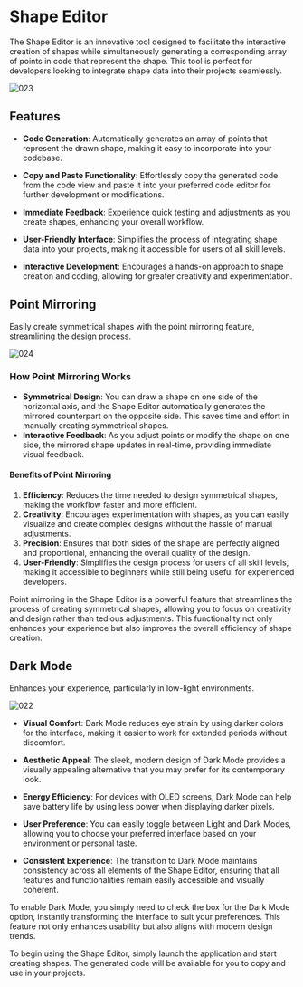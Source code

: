 # Shape Editor

The Shape Editor is an innovative tool designed to facilitate the interactive creation of shapes while simultaneously generating a corresponding array of points in code that represent the shape. This tool is perfect for developers looking to integrate shape data into their projects seamlessly.


![023](https://github.com/user-attachments/assets/a3785b9f-f380-455d-a561-4f6b1b93695e)


## Features

- **Code Generation**: Automatically generates an array of points that represent the drawn shape, making it easy to incorporate into your codebase.
  
- **Copy and Paste Functionality**: Effortlessly copy the generated code from the code view and paste it into your preferred code editor for further development or modifications.

- **Immediate Feedback**: Experience quick testing and adjustments as you create shapes, enhancing your overall workflow.

- **User-Friendly Interface**: Simplifies the process of integrating shape data into your projects, making it accessible for users of all skill levels.

- **Interactive Development**: Encourages a hands-on approach to shape creation and coding, allowing for greater creativity and experimentation.




## Point Mirroring

Easily create symmetrical shapes with the point mirroring feature, streamlining the design process.


![024](https://github.com/user-attachments/assets/6f39c640-d8ab-4d82-b694-58fd03f2e80d)




### How Point Mirroring Works
- **Symmetrical Design**: You can draw a shape on one side of the horizontal axis, and the Shape Editor automatically generates the mirrored counterpart on the opposite side. This saves time and effort in manually creating symmetrical shapes.
- **Interactive Feedback**: As you adjust points or modify the shape on one side, the mirrored shape updates in real-time, providing immediate visual feedback.

#### Benefits of Point Mirroring
1. **Efficiency**: Reduces the time needed to design symmetrical shapes, making the workflow faster and more efficient.
2. **Creativity**: Encourages experimentation with shapes, as you can easily visualize and create complex designs without the hassle of manual adjustments.
3. **Precision**: Ensures that both sides of the shape are perfectly aligned and proportional, enhancing the overall quality of the design.
4. **User-Friendly**: Simplifies the design process for users of all skill levels, making it accessible to beginners while still being useful for experienced developers.

Point mirroring in the Shape Editor is a powerful feature that streamlines the process of creating symmetrical shapes, allowing you to focus on creativity and design rather than tedious adjustments. This functionality not only enhances your experience but also improves the overall efficiency of shape creation.










  

## Dark Mode

Enhances your experience, particularly in low-light environments. 
  
![022](https://github.com/user-attachments/assets/30dfd866-5653-4cfa-9765-4d6d3ef6231b)



- **Visual Comfort**: Dark Mode reduces eye strain by using darker colors for the interface, making it easier to work for extended periods without discomfort.

- **Aesthetic Appeal**: The sleek, modern design of Dark Mode provides a visually appealing alternative that you may prefer for its contemporary look.

- **Energy Efficiency**: For devices with OLED screens, Dark Mode can help save battery life by using less power when displaying darker pixels.

- **User Preference**: You can easily toggle between Light and Dark Modes, allowing you to choose your preferred interface based on your environment or personal taste.

- **Consistent Experience**: The transition to Dark Mode maintains consistency across all elements of the Shape Editor, ensuring that all features and functionalities remain easily accessible and visually coherent.

To enable Dark Mode, you simply need to check the box for the Dark Mode option, instantly transforming the interface to suit your preferences. This feature not only enhances usability but also aligns with modern design trends.

To begin using the Shape Editor, simply launch the application and start creating shapes. The generated code will be available for you to copy and use in your projects.




